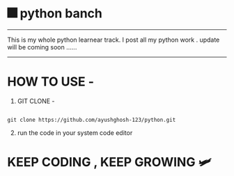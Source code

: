# 🎆 python banch 
----

This is my whole python learnear track. I post all my python work . update will be coming soon ......

----
# HOW TO USE -

1. GIT CLONE -
```github

git clone https://github.com/ayushghosh-123/python.git

```

2. run the code in your system code editor

# KEEP CODING , KEEP GROWING  🛩️